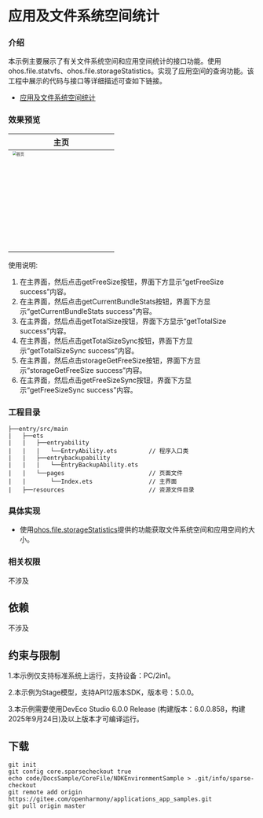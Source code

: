 # 应用及文件系统空间统计

### 介绍

本示例主要展示了有关文件系统空间和应用空间统计的接口功能。使用ohos.file.statvfs、ohos.file.storageStatistics。实现了应用空间的查询功能。该工程中展示的代码与接口等详细描述可查如下链接。

- [应用及文件系统空间统计](https://gitcode.com/openharmony/docs/blob/master/zh-cn/application-dev/file-management/app-fs-space-statistics.md)

### 效果预览

|主页|
|--------------------------------|
|<img src="PageImg\SavingUserFiles.jpeg" alt="首页" style="zoom:50%;" width="400" />|

使用说明:

1. 在主界面，然后点击getFreeSize按钮，界面下方显示“getFreeSize success”内容。
2. 在主界面，然后点击getCurrentBundleStats按钮，界面下方显示“getCurrentBundleStats success”内容。
3. 在主界面，然后点击getTotalSize按钮，界面下方显示“getTotalSize success”内容。
4. 在主界面，然后点击getTotalSizeSync按钮，界面下方显示“getTotalSizeSync success”内容。
5. 在主界面，然后点击storageGetFreeSize按钮，界面下方显示“storageGetFreeSize success”内容。
6. 在主界面，然后点击getFreeSizeSync按钮，界面下方显示“getFreeSizeSync success”内容。

### 工程目录

```
├──entry/src/main
|	├──ets
|	|	├──entryability
|	|	|	└──EntryAbility.ets 		// 程序入口类
|	|	├──entrybackupability
|	|	|	└──EntryBackupAbility.ets   
|	|	└──pages   						// 页面文件
|	|		└──Index.ets 				// 主界面
|	├──resources						// 资源文件目录
```

### 具体实现

- 使用[ohos.file.storageStatistics](https://gitcode.com/openharmony/docs/blob/master/zh-cn/application-dev/reference/apis-core-file-kit/js-apis-file-storage-statistics.md)提供的功能获取文件系统空间和应用空间的大小。

### 相关权限

不涉及

## 依赖

不涉及

## 约束与限制

1.本示例仅支持标准系统上运行，支持设备：PC/2in1。

2.本示例为Stage模型，支持API12版本SDK，版本号：5.0.0。

3.本示例需要使用DevEco Studio 6.0.0 Release (构建版本：6.0.0.858，构建 2025年9月24日)及以上版本才可编译运行。

## 下载

```
git init
git config core.sparsecheckout true
echo code/DocsSample/CoreFile/NDKEnvironmentSample > .git/info/sparse-checkout
git remote add origin https://gitee.com/openharmony/applications_app_samples.git
git pull origin master
```